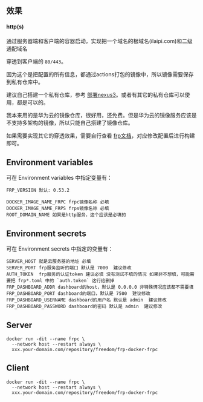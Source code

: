 ## 效果

#### http(s)

通过服务器端和客户端的容器启动，实现把一个域名的根域名(ilaipi.com)和二级通配域名

穿透到客户端的 `80/443`。

因为这个是把配置的所有信息，都通过actions打包的镜像中，所以镜像需要保存到私有仓库中。

建议自己搭建一个私有仓库，参考 [部署nexus3](https://ilaipi.com/archives/768)。或者有其它的私有仓库可以使用，都是可以的。

我本来用的是华为云的镜像仓库，很好用，还免费。但是华为云的镜像服务应该是不支持多架构的镜像，所以只能自己搭建了镜像仓库。

如果需要实现其它的穿透效果，需要自行查看 [frp文档](https://github.com/fatedier/frp)，对应修改配置后进行构建即可。

## Environment variables

可在 Environment variables 中指定变量有：

```
FRP_VERSION 默认: 0.53.2

DOCKER_IMAGE_NAME_FRPC frpc镜像名称 必填
DOCKER_IMAGE_NAME_FRPS frps镜像名称 必填
ROOT_DOMAIN_NAME 如果是http服务，这个应该是必填的
```

## Environment secrets

可在 Environment secrets 中指定的变量有：

```
SERVER_HOST 就是云服务器的地址 必填
SERVER_PORT frp服务监听的端口 默认是 7000  建议修改
AUTH_TOKEN  frp服务的认证token 建议必填 没有测试不填的情况 如果非不想填，可能需要把 frp*.toml 中的 `auth.token` 这行给删掉
FRP_DASHBOARD_ADDR dashboard的host，默认是 0.0.0.0 非特殊情况应该都不需要填
FRP_DASHBOARD_PORT dashboard的端口，默认是 7500  建议修改
FRP_DASHBOARD_USERNAME dashboard的用户名 默认是 admin  建议修改
FRP_DASHBOARD_PASSWORD dashboard的密码 默认是 admin  建议修改
```

## Server

```
docker run -dit --name frpc \
  --network host --restart always \
  xxx.your-domain.com/repository/freedom/frp-docker-frpc
```

## Client

```
docker run -dit --name frpc \
  --network host --restart always \
  xxx.your-domain.com/repository/freedom/frp-docker-frpc
```

